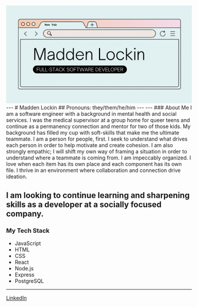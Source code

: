 <img src="https://github.com/maddenlockin/maddenlockin/blob/main/header.png">
---
# Madden Lockin
## Pronouns: they/them/he/him
---
---
### About Me
I am a software engineer with a background in mental health and social services. I was the medical supervisor at a group home for queer teens and continue as a permanency connection and mentor for two of those kids. My background has filled my cup with soft-skills that make me the ultimate teammate. 
I am a person for people, first. I seek to understand what drives each person in order to help motivate and create cohesion. 
I am also strongly empathic; I will shift my own way of framing a situation in order to understand where a teammate is coming from. 
I am impeccably organized. I love when each item has its own place and each component has its own file. 
I thrive in an environment where collaboration and connection drive ideation.

I am looking to continue learning and sharpening skills as a developer at a socially focused company.
---
### My Tech Stack
- JavaScript
- HTML
- CSS
- React
- Node.js
- Express
- PostgreSQL
---
[LinkedIn](https://www.linkedin.com/in/madden-lockin/)


